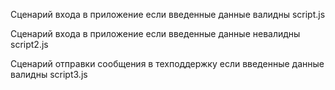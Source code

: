 Сценарий входа в приложение если введенные данные валидны script.js

Сценарий входа в приложение если введенные данные невалидны script2.js

Сценарий отправки сообщения в техподдержку если введенные данные валидны script3.js
